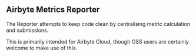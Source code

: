 ## Airbyte Metrics Reporter

The Reporter attempts to keep code clean by centralising metric calculation and submissions.

This is primarily intended for Airbyte Cloud, though OSS users are certainly welcome to make use of this.
